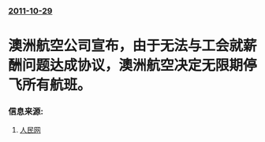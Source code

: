 ### [2011-10-29](/news/2011/10/29/index.md)

##### 
# 澳洲航空公司宣布，由于无法与工会就薪酬问题达成协议，澳洲航空决定无限期停飞所有航班。




### 信息来源:

1. [人民网](http://world.people.com.cn/GB/16080331.html)
